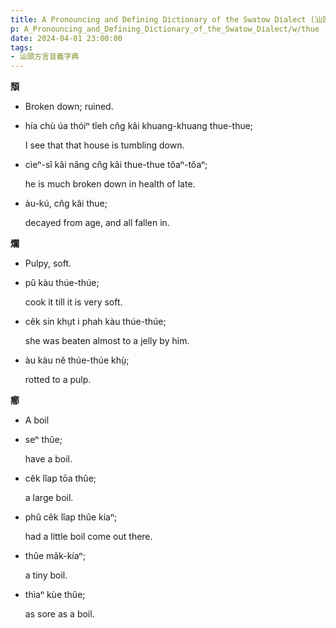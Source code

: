 ```yaml
---
title: A Pronouncing and Defining Dictionary of the Swatow Dialect (汕頭方言音義字典) / thue
p: A_Pronouncing_and_Defining_Dictionary_of_the_Swatow_Dialect/w/thue
date: 2024-04-01 23:00:00
tags: 
- 汕頭方言音義字典
---
```



**頽**
- Broken down; ruined.

- hía chù úa thóiⁿ tîeh cn̂g kâi khuang-khuang thue-thue;

  I see that that house is tumbling down.

- cìeⁿ-sî kâi nâng cn̂g kâi thue-thue tŏaⁿ-tŏaⁿ;

  he is much broken down in health of late.

- àu-kú, cn̂g kâi thue;

  decayed from age, and all fallen in.

**爛**
- Pulpy, soft.

- pû kàu thúe-thúe;

  cook it till it is very soft.

- cêk sin khṳt i phah kàu thúe-thúe;

  she was beaten almost to a jelly by him.

- àu kàu nĕ thúe-thúe khṳ̀;

  rotted to a pulp.

**癤**
- A boil

- seⁿ thûe;

  have a boil.

- cêk lîap tōa thûe;

  a large boil.

- phû cêk lîap thûe kíaⁿ;

  had a little boil come out there.

- thûe mâk-kíaⁿ;

  a tiny boil.

- thìaⁿ kùe thûe;

  as sore as a boil.